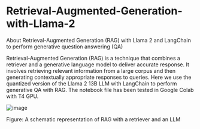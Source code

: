 # Retrieval-Augmented-Generation-with-Llama-2
About Retrieval-Augmented Generation (RAG) with Llama 2 and LangChain to perform generative question answering (QA)

Retrieval-Augmented Generation (RAG) is a technique that combines a retriever and a generative language model to deliver accurate response. It involves retrieving relevant information from a large corpus and then generating contextually appropriate responses to queries. Here we use the quantized version of the Llama 2 13B LLM with LangChain to perform generative QA with RAG. The notebook file has been tested in Google Colab with T4 GPU. 

![image](https://github.com/ZoreAnuj/Retrieval-Augmented-Generation-with-Llama-2/assets/95142805/3d9fdf58-4fe7-4fca-a366-890abc35f146)


Figure: A schematic representation of RAG with a retriever and an LLM
